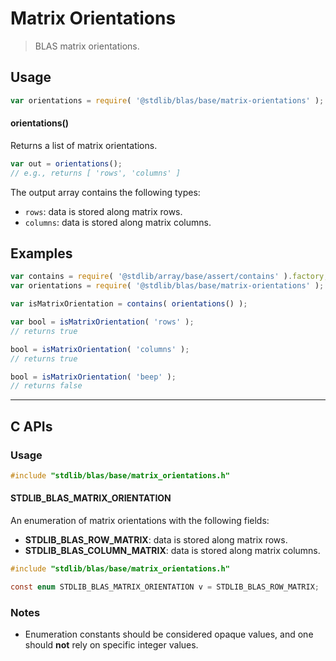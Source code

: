 <!--

@license Apache-2.0

Copyright (c) 2025 The Stdlib Authors.

Licensed under the Apache License, Version 2.0 (the "License");
you may not use this file except in compliance with the License.
You may obtain a copy of the License at

   http://www.apache.org/licenses/LICENSE-2.0

Unless required by applicable law or agreed to in writing, software
distributed under the License is distributed on an "AS IS" BASIS,
WITHOUT WARRANTIES OR CONDITIONS OF ANY KIND, either express or implied.
See the License for the specific language governing permissions and
limitations under the License.

-->

# Matrix Orientations

> BLAS matrix orientations.

<!-- Section to include introductory text. Make sure to keep an empty line after the intro `section` element and another before the `/section` close. -->

<section class="intro">

</section>

<!-- /.intro -->

<!-- Package usage documentation. -->

<section class="usage">

## Usage

```javascript
var orientations = require( '@stdlib/blas/base/matrix-orientations' );
```

#### orientations()

Returns a list of matrix orientations.

```javascript
var out = orientations();
// e.g., returns [ 'rows', 'columns' ]
```

The output array contains the following types:

-   `rows`: data is stored along matrix rows.
-   `columns`: data is stored along matrix columns.

</section>

<!-- /.usage -->

<!-- Package usage notes. Make sure to keep an empty line after the `section` element and another before the `/section` close. -->

<section class="notes">

</section>

<!-- /.notes -->

<!-- Package usage examples. -->

<section class="examples">

## Examples

<!-- eslint no-undef: "error" -->

```javascript
var contains = require( '@stdlib/array/base/assert/contains' ).factory;
var orientations = require( '@stdlib/blas/base/matrix-orientations' );

var isMatrixOrientation = contains( orientations() );

var bool = isMatrixOrientation( 'rows' );
// returns true

bool = isMatrixOrientation( 'columns' );
// returns true

bool = isMatrixOrientation( 'beep' );
// returns false
```

</section>

<!-- /.examples -->

<!-- C interface documentation. -->

* * *

<section class="c">

## C APIs

<!-- Section to include introductory text. Make sure to keep an empty line after the intro `section` element and another before the `/section` close. -->

<section class="intro">

</section>

<!-- /.intro -->

<!-- C usage documentation. -->

<section class="usage">

### Usage

```c
#include "stdlib/blas/base/matrix_orientations.h"
```

#### STDLIB_BLAS_MATRIX_ORIENTATION

An enumeration of matrix orientations with the following fields:

-   **STDLIB_BLAS_ROW_MATRIX**: data is stored along matrix rows.
-   **STDLIB_BLAS_COLUMN_MATRIX**: data is stored along matrix columns.

```c
#include "stdlib/blas/base/matrix_orientations.h"

const enum STDLIB_BLAS_MATRIX_ORIENTATION v = STDLIB_BLAS_ROW_MATRIX;
```

</section>

<!-- /.usage -->

<!-- C API usage notes. Make sure to keep an empty line after the `section` element and another before the `/section` close. -->

<section class="notes">

### Notes

-   Enumeration constants should be considered opaque values, and one should **not** rely on specific integer values.

</section>

<!-- /.notes -->

<!-- C API usage examples. -->

<section class="examples">

</section>

<!-- /.examples -->

</section>

<!-- /.c -->

<!-- Section to include cited references. If references are included, add a horizontal rule *before* the section. Make sure to keep an empty line after the `section` element and another before the `/section` close. -->

<section class="references">

</section>

<!-- /.references -->

<!-- Section for related `stdlib` packages. Do not manually edit this section, as it is automatically populated. -->

<section class="related">

</section>

<!-- /.related -->

<!-- Section for all links. Make sure to keep an empty line after the `section` element and another before the `/section` close. -->

<section class="links">

</section>

<!-- /.links -->
